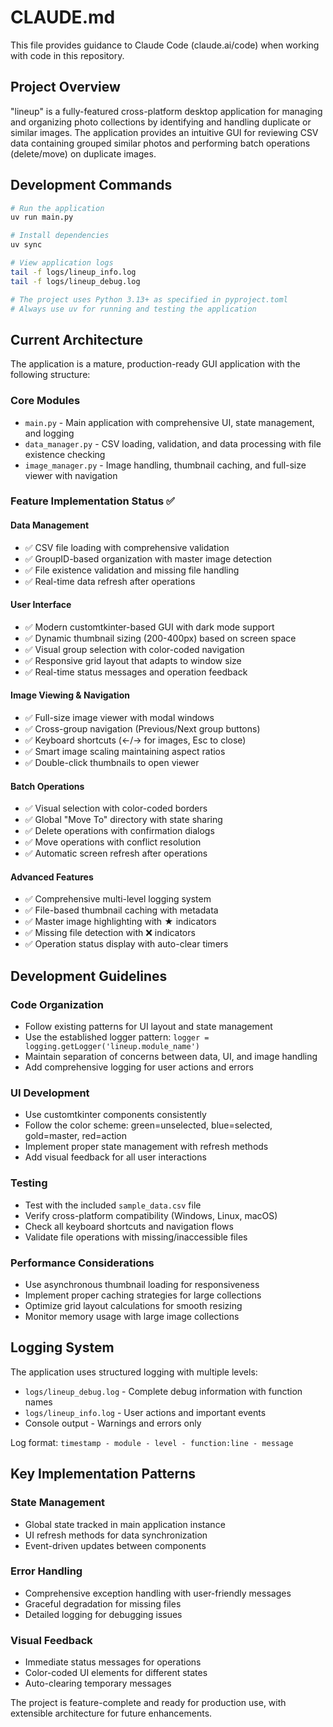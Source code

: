 # CLAUDE.md

This file provides guidance to Claude Code (claude.ai/code) when working with code in this repository.

## Project Overview

"lineup" is a fully-featured cross-platform desktop application for managing and organizing photo collections by identifying and handling duplicate or similar images. The application provides an intuitive GUI for reviewing CSV data containing grouped similar photos and performing batch operations (delete/move) on duplicate images.

## Development Commands

```bash
# Run the application
uv run main.py

# Install dependencies
uv sync

# View application logs
tail -f logs/lineup_info.log
tail -f logs/lineup_debug.log

# The project uses Python 3.13+ as specified in pyproject.toml
# Always use uv for running and testing the application
```

## Current Architecture

The application is a mature, production-ready GUI application with the following structure:

### **Core Modules**
- `main.py` - Main application with comprehensive UI, state management, and logging
- `data_manager.py` - CSV loading, validation, and data processing with file existence checking
- `image_manager.py` - Image handling, thumbnail caching, and full-size viewer with navigation

### **Feature Implementation Status** ✅

#### **Data Management**
- ✅ CSV file loading with comprehensive validation
- ✅ GroupID-based organization with master image detection
- ✅ File existence validation and missing file handling
- ✅ Real-time data refresh after operations

#### **User Interface**  
- ✅ Modern customtkinter-based GUI with dark mode support
- ✅ Dynamic thumbnail sizing (200-400px) based on screen space
- ✅ Visual group selection with color-coded navigation
- ✅ Responsive grid layout that adapts to window size
- ✅ Real-time status messages and operation feedback

#### **Image Viewing & Navigation**
- ✅ Full-size image viewer with modal windows
- ✅ Cross-group navigation (Previous/Next group buttons)
- ✅ Keyboard shortcuts (←/→ for images, Esc to close)
- ✅ Smart image scaling maintaining aspect ratios
- ✅ Double-click thumbnails to open viewer

#### **Batch Operations**
- ✅ Visual selection with color-coded borders
- ✅ Global "Move To" directory with state sharing
- ✅ Delete operations with confirmation dialogs
- ✅ Move operations with conflict resolution
- ✅ Automatic screen refresh after operations

#### **Advanced Features**
- ✅ Comprehensive multi-level logging system
- ✅ File-based thumbnail caching with metadata
- ✅ Master image highlighting with ★ indicators
- ✅ Missing file detection with ❌ indicators
- ✅ Operation status display with auto-clear timers

## Development Guidelines

### **Code Organization**
- Follow existing patterns for UI layout and state management
- Use the established logger pattern: `logger = logging.getLogger('lineup.module_name')`
- Maintain separation of concerns between data, UI, and image handling
- Add comprehensive logging for user actions and errors

### **UI Development**
- Use customtkinter components consistently
- Follow the color scheme: green=unselected, blue=selected, gold=master, red=action
- Implement proper state management with refresh methods
- Add visual feedback for all user interactions

### **Testing**
- Test with the included `sample_data.csv` file
- Verify cross-platform compatibility (Windows, Linux, macOS)
- Check all keyboard shortcuts and navigation flows
- Validate file operations with missing/inaccessible files

### **Performance Considerations**
- Use asynchronous thumbnail loading for responsiveness
- Implement proper caching strategies for large collections
- Optimize grid layout calculations for smooth resizing
- Monitor memory usage with large image collections

## Logging System

The application uses structured logging with multiple levels:
- `logs/lineup_debug.log` - Complete debug information with function names
- `logs/lineup_info.log` - User actions and important events
- Console output - Warnings and errors only

Log format: `timestamp - module - level - function:line - message`

## Key Implementation Patterns

### **State Management**
- Global state tracked in main application instance
- UI refresh methods for data synchronization
- Event-driven updates between components

### **Error Handling**
- Comprehensive exception handling with user-friendly messages
- Graceful degradation for missing files
- Detailed logging for debugging issues

### **Visual Feedback**
- Immediate status messages for operations
- Color-coded UI elements for different states
- Auto-clearing temporary messages

The project is feature-complete and ready for production use, with extensible architecture for future enhancements.